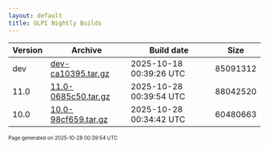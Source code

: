 ```yaml
---
layout: default
title: GLPI Nightly Builds
---
```


Version|Archive|Build date|Size
---|---|---|---
dev|[dev-ca10395.tar.gz](dev-ca10395.tar.gz)|2025-10-18 00:39:26 UTC|85091312
11.0|[11.0-0685c50.tar.gz](11.0-0685c50.tar.gz)|2025-10-28 00:39:54 UTC|88042520
10.0|[10.0-98cf659.tar.gz](10.0-98cf659.tar.gz)|2025-10-28 00:34:42 UTC|60480663

<font size="1">Page generated on 2025-10-28 00:39:54 UTC</font>
